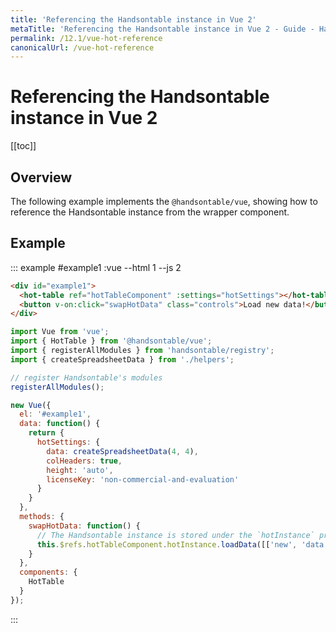 ```yaml
---
title: 'Referencing the Handsontable instance in Vue 2'
metaTitle: 'Referencing the Handsontable instance in Vue 2 - Guide - Handsontable Documentation'
permalink: /12.1/vue-hot-reference
canonicalUrl: /vue-hot-reference
---
```


# Referencing the Handsontable instance in Vue 2

[[toc]]

## Overview

The following example implements the `@handsontable/vue`, showing how to reference the Handsontable instance from the wrapper component.

## Example

::: example #example1 :vue --html 1 --js 2
```html
<div id="example1">
  <hot-table ref="hotTableComponent" :settings="hotSettings"></hot-table><br/>
  <button v-on:click="swapHotData" class="controls">Load new data!</button>
</div>
```
```js
import Vue from 'vue';
import { HotTable } from '@handsontable/vue';
import { registerAllModules } from 'handsontable/registry';
import { createSpreadsheetData } from './helpers';

// register Handsontable's modules
registerAllModules();

new Vue({
  el: '#example1',
  data: function() {
    return {
      hotSettings: {
        data: createSpreadsheetData(4, 4),
        colHeaders: true,
        height: 'auto',
        licenseKey: 'non-commercial-and-evaluation'
      }
    }
  },
  methods: {
    swapHotData: function() {
      // The Handsontable instance is stored under the `hotInstance` property of the wrapper component.
      this.$refs.hotTableComponent.hotInstance.loadData([['new', 'data']]);
    }
  },
  components: {
    HotTable
  }
});
```
:::
